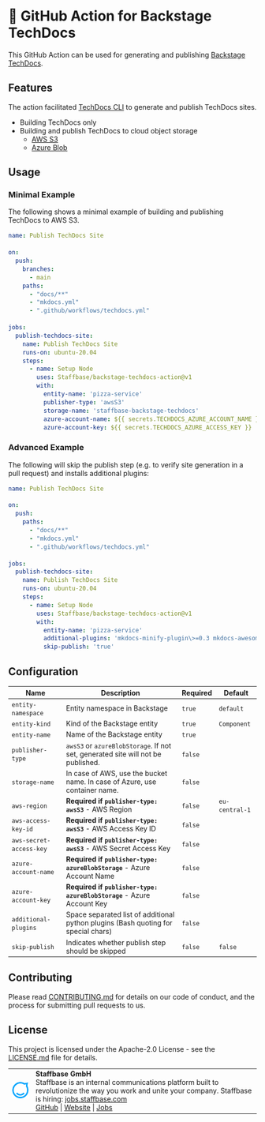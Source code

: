 # 📖 GitHub Action for Backstage TechDocs

This GitHub Action can be used for generating and publishing [Backstage TechDocs](https://backstage.io/docs/features/techdocs/techdocs-overview).

## Features

The action facilitated [TechDocs CLI](https://backstage.io/docs/features/techdocs/cli) to generate and publish TechDocs sites.

- Building TechDocs only
- Building and publish TechDocs to cloud object storage
  - [AWS S3](https://aws.amazon.com/s3/)
  - [Azure Blob](https://azure.microsoft.com/en-us/services/storage/blobs/)

## Usage

### Minimal Example

The following shows a minimal example of building and publishing TechDocs to AWS S3.

```yaml
name: Publish TechDocs Site

on:
  push:
    branches:
      - main
    paths:
      - "docs/**"
      - "mkdocs.yml"
      - ".github/workflows/techdocs.yml"

jobs:
  publish-techdocs-site:
    name: Publish TechDocs Site
    runs-on: ubuntu-20.04
    steps:
      - name: Setup Node
        uses: Staffbase/backstage-techdocs-action@v1
        with:
          entity-name: 'pizza-service'
          publisher-type: 'awsS3'
          storage-name: 'staffbase-backstage-techdocs'
          azure-account-name: ${{ secrets.TECHDOCS_AZURE_ACCOUNT_NAME }}
          azure-account-key: ${{ secrets.TECHDOCS_AZURE_ACCESS_KEY }}
```

### Advanced Example

The following will skip the publish step (e.g. to verify site generation in a pull request) and installs additional plugins:

```yaml
name: Publish TechDocs Site

on:
  push:
    paths:
      - "docs/**"
      - "mkdocs.yml"
      - ".github/workflows/techdocs.yml"

jobs:
  publish-techdocs-site:
    name: Publish TechDocs Site
    runs-on: ubuntu-20.04
    steps:
      - name: Setup Node
        uses: Staffbase/backstage-techdocs-action@v1
        with:
          entity-name: 'pizza-service'
          additional-plugins: 'mkdocs-minify-plugin\>=0.3 mkdocs-awesome-pages-plugin==2.8.0 mdx_include==1.4.2'
          skip-publish: 'true'
```

## Configuration

| Name                    | Description                                                                        | Required | Default        |
| ----------------------- | ---------------------------------------------------------------------------------- | -------- | -------------- |
| `entity-namespace`      | Entity namespace in Backstage                                                      | `true`   | `default`      |
| `entity-kind`           | Kind of the Backstage entity                                                       | `true`   | `Component`    |
| `entity-name`           | Name of the Backstage entity                                                       | `true`   |                |
| `publisher-type`        | `awsS3` or `azureBlobStorage`. If not set, generated site will not be published.   | `false`  |                |
| `storage-name`          | In case of AWS, use the bucket name. In case of Azure, use container name.         | `false`  |                |
| `aws-region`            | **Required if `publisher-type: awsS3`** - AWS Region                               | `false`  | `eu-central-1` |
| `aws-access-key-id`     | **Required if `publisher-type: awsS3`** - AWS Access Key ID                        | `false`  |                |
| `aws-secret-access-key` | **Required if `publisher-type: awsS3`** - AWS Secret Access Key                    | `false`  |                |
| `azure-account-name`    | **Required if `publisher-type: azureBlobStorage`** - Azure Account Name            | `false`  |                |
| `azure-account-key`     | **Required if `publisher-type: azureBlobStorage`** - Azure Account Key             | `false`  |                |
| `additional-plugins`    | Space separated list of additional python plugins (Bash quoting for special chars) | `false`  |                |
| `skip-publish`          | Indicates whether publish step should be skipped                                   | `false`  | `false`        |

## Contributing

Please read [CONTRIBUTING.md](CONTRIBUTING.md) for details on our code of conduct, and the process for submitting pull requests to us.

## License

This project is licensed under the Apache-2.0 License - see the [LICENSE.md](LICENSE) file for details.

<table>
  <tr>
    <td>
      <img src="assets/staffbase.png" alt="Staffbase GmbH" width="96" />
    </td>
    <td>
      <b>Staffbase GmbH</b>
      <br />Staffbase is an internal communications platform built to revolutionize the way you work and unite your company. Staffbase is hiring: <a href="https://jobs.staffbase.com" target="_blank" rel="noreferrer">jobs.staffbase.com</a>
      <br /><a href="https://github.com/Staffbase" target="_blank" rel="noreferrer">GitHub</a> | <a href="https://staffbase.com/" target="_blank" rel="noreferrer">Website</a> | <a href="https://jobs.staffbase.com" target="_blank" rel="noreferrer">Jobs</a>
    </td>
  </tr>
</table>
